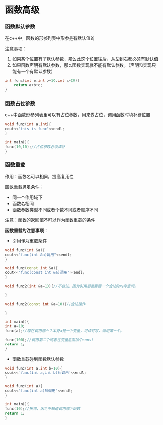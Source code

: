# 函数高级

### 函数默认参数
在c++中，函数的形参列表中形参是有默认值的

注意事项：
1. 如果某个位置有了默认参数，那么此这个位置往后，从左到右都必须有默认值
2. 如果函数声明有默认参数，那么函数实现就不能有默认参数。（声明和实现只能有一个有默认参数）
```c++
int func(int a,int b=10,int c=20){
	return a+b+c;
}
```

### 函数占位参数
c++中函数形参列表里可以有占位参数，用来做占位，调用函数时填补该位置

```c++
void func(int a,int){
cout<<"this is func"<<endl;
}

int main(){
func(10,10);//占位参数必须填补
}
```

### 函数重载

作用：函数名可以相同，提高复用性

函数重载满足条件：
- 同一个作用域下
- 函数名相同
- 函数参数类型不同或者个数不同或者顺序不同

注意：函数的返回值不可以作为函数重载的条件

**函数重载的注意事项**：
- 引用作为重载条件
```c++
void func(int &a){
cout<<"func(int &a)调用"<<endl;
}

void func(const int &a){
cout<<"func(const int &a)调用"<<endl;
}

void func2(int &a=10){//不合法，因为引用后面需要一个合法的内存空间。
 
}

void func2(const int &a=10){//合法操作

}

int main(){
int a=10;
func(a);//现在调用哪个？本身a是一个变量，可读可写，调用第一个。

func(100);//调用第二个或者在变量前面加个const
return 1;
}
```

- 函数重载碰到函数默认参数
```c++
void func(int a,int b=10){
cout<<"func(int a,int b)的调用"<<endl;
}

void func(int a){
cout<<"func(int a)的调用"<<endl;
}

int main(){
func(10);//报错，因为不知道调用哪个函数
return 1;
}
```